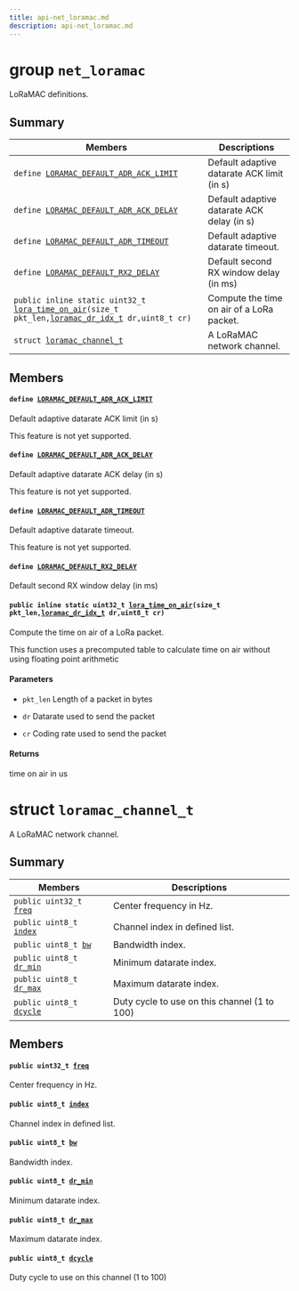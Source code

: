 ```yaml
---
title: api-net_loramac.md
description: api-net_loramac.md
---
```

# group `net_loramac` 

LoRaMAC definitions.

## Summary

 Members                        | Descriptions                                
--------------------------------|---------------------------------------------
`define `[`LORAMAC_DEFAULT_ADR_ACK_LIMIT`](#group__net__loramac_1ga722c559bba7d9377317f6c2a290f652b)            | Default adaptive datarate ACK limit (in s)
`define `[`LORAMAC_DEFAULT_ADR_ACK_DELAY`](#group__net__loramac_1gaece9209e23fefff49fb6e618b22beae1)            | Default adaptive datarate ACK delay (in s)
`define `[`LORAMAC_DEFAULT_ADR_TIMEOUT`](#group__net__loramac_1gaf9b15d52b7a9b8a41d7fe70582fa5aea)            | Default adaptive datarate timeout.
`define `[`LORAMAC_DEFAULT_RX2_DELAY`](#group__net__loramac_1gaf2008f825b0f7514c39f9f3df1baaee9)            | Default second RX window delay (in ms)
`public inline static uint32_t `[`lora_time_on_air`](#group__net__loramac_1gae78237657d90f489aa0b3f07503529f3)`(size_t pkt_len,`[`loramac_dr_idx_t`](./doc/starlight-docs/src/content/docs/apidoc/api-undefined.md#group__net__loramac_1ga979972ade63b4ee4ab64ac44d7b90261)` dr,uint8_t cr)`            | Compute the time on air of a LoRa packet.
`struct `[`loramac_channel_t`](#structloramac__channel__t) | A LoRaMAC network channel.

## Members

#### `define `[`LORAMAC_DEFAULT_ADR_ACK_LIMIT`](#group__net__loramac_1ga722c559bba7d9377317f6c2a290f652b) 

Default adaptive datarate ACK limit (in s)

This feature is not yet supported.

#### `define `[`LORAMAC_DEFAULT_ADR_ACK_DELAY`](#group__net__loramac_1gaece9209e23fefff49fb6e618b22beae1) 

Default adaptive datarate ACK delay (in s)

This feature is not yet supported.

#### `define `[`LORAMAC_DEFAULT_ADR_TIMEOUT`](#group__net__loramac_1gaf9b15d52b7a9b8a41d7fe70582fa5aea) 

Default adaptive datarate timeout.

This feature is not yet supported.

#### `define `[`LORAMAC_DEFAULT_RX2_DELAY`](#group__net__loramac_1gaf2008f825b0f7514c39f9f3df1baaee9) 

Default second RX window delay (in ms)

#### `public inline static uint32_t `[`lora_time_on_air`](#group__net__loramac_1gae78237657d90f489aa0b3f07503529f3)`(size_t pkt_len,`[`loramac_dr_idx_t`](./doc/starlight-docs/src/content/docs/apidoc/api-undefined.md#group__net__loramac_1ga979972ade63b4ee4ab64ac44d7b90261)` dr,uint8_t cr)` 

Compute the time on air of a LoRa packet.

This function uses a precomputed table to calculate time on air without using floating point arithmetic

#### Parameters
* `pkt_len` Length of a packet in bytes 

* `dr` Datarate used to send the packet 

* `cr` Coding rate used to send the packet 

#### Returns
time on air in us

# struct `loramac_channel_t` 

A LoRaMAC network channel.

## Summary

 Members                        | Descriptions                                
--------------------------------|---------------------------------------------
`public uint32_t `[`freq`](#structloramac__channel__t_1aef830dee111206e73080af71ea35de99) | Center frequency in Hz.
`public uint8_t `[`index`](#structloramac__channel__t_1aa1c360fd75f6a3ebd872da5fc4e6019c) | Channel index in defined list.
`public uint8_t `[`bw`](#structloramac__channel__t_1aaf6427cbfcc91385cd76cf7cf41ba8ab) | Bandwidth index.
`public uint8_t `[`dr_min`](#structloramac__channel__t_1afae9a354a2f4229559c32d4d6a72b6a8) | Minimum datarate index.
`public uint8_t `[`dr_max`](#structloramac__channel__t_1a1694c11499e7b1693e487b9edabdad2b) | Maximum datarate index.
`public uint8_t `[`dcycle`](#structloramac__channel__t_1ad0bffe59a105c62080b0cda6ed79a6aa) | Duty cycle to use on this channel (1 to 100)

## Members

#### `public uint32_t `[`freq`](#structloramac__channel__t_1aef830dee111206e73080af71ea35de99) 

Center frequency in Hz.

#### `public uint8_t `[`index`](#structloramac__channel__t_1aa1c360fd75f6a3ebd872da5fc4e6019c) 

Channel index in defined list.

#### `public uint8_t `[`bw`](#structloramac__channel__t_1aaf6427cbfcc91385cd76cf7cf41ba8ab) 

Bandwidth index.

#### `public uint8_t `[`dr_min`](#structloramac__channel__t_1afae9a354a2f4229559c32d4d6a72b6a8) 

Minimum datarate index.

#### `public uint8_t `[`dr_max`](#structloramac__channel__t_1a1694c11499e7b1693e487b9edabdad2b) 

Maximum datarate index.

#### `public uint8_t `[`dcycle`](#structloramac__channel__t_1ad0bffe59a105c62080b0cda6ed79a6aa) 

Duty cycle to use on this channel (1 to 100)

